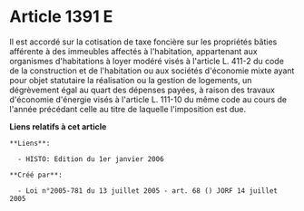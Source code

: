 # Article 1391 E

Il est accordé sur la cotisation de taxe foncière sur les propriétés bâties afférente à des immeubles affectés à
l'habitation, appartenant aux organismes d'habitations à loyer modéré visés à l'article L. 411-2 du code de la construction
et de l'habitation ou aux sociétés d'économie mixte ayant pour objet statutaire la réalisation ou la gestion de logements, un
dégrèvement égal au quart des dépenses payées, à raison des travaux d'économie d'énergie visés à l'article L. 111-10 du même
code au cours de l'année précédant celle au titre de laquelle l'imposition est due.

**Liens relatifs à cet article**

	**Liens**:

	  - HISTO: Edition du 1er janvier 2006

	**Créé par**:

	  - Loi n°2005-781 du 13 juillet 2005 - art. 68 () JORF 14 juillet 2005
